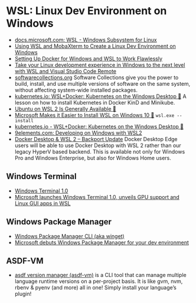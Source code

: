 # WSL: Linux Dev Environment on Windows
* [docs.microsoft.com: WSL - Windows Subsystem for Linux](https://docs.microsoft.com/windows/wsl/)
* [Using WSL and MobaXterm to Create a Linux Dev Environment on Windows](https://nickjanetakis.com/blog/using-wsl-and-mobaxterm-to-create-a-linux-dev-environment-on-windows)
* [Setting Up Docker for Windows and WSL to Work Flawlessly](https://nickjanetakis.com/blog/setting-up-docker-for-windows-and-wsl-to-work-flawlessly)
* [Take your Linux development experience in Windows to the next level with WSL and Visual Studio Code Remote](https://devblogs.microsoft.com/commandline/take-your-linux-development-experience-in-windows-to-the-next-level-with-wsl-and-visual-studio-code-remote/)
* [softwarecollections.org](https://www.softwarecollections.org) Software Collections give you the power to build, install, and use 
multiple versions of software on the same system, without affecting system-wide installed packages.
* [kubernetes.io: WSL+Docker: Kubernetes on the Windows Desktop 🌟](https://kubernetes.io/blog/2020/05/21/wsl-docker-kubernetes-on-the-windows-desktop/) A lesson on how to install Kubernetes in Docker KinD and Minikube.
* [Ubuntu on WSL 2 Is Generally Available 🌟](https://ubuntu.com/blog/ubuntu-on-wsl-2-is-generally-available)
* [Microsoft Makes it Easier to Install WSL on Windows 10 🌟](https://www.omgubuntu.co.uk/2020/06/microsoft-wsl-install-command) ```wsl.exe --install```
* [kubernetes.io - WSL+Docker: Kubernetes on the Windows Desktop 🌟](https://kubernetes.io/blog/2020/05/21/wsl-docker-kubernetes-on-the-windows-desktop/)
* [9elements.com: Developing on Windows with WSL2](https://9elements.com/blog/developing-a-week-on-windows-with-wsl2/)
* [Docker Desktop & WSL 2 – Backport Update](https://www.docker.com/blog/docker-desktop-wsl-2-backport-update/) Docker Desktop Edge users will be able to use Docker Desktop with WSL 2 rather than our legacy HyperV based backend. This is available not only for Windows Pro and Windows Enterprise, but also for Windows Home users.  

## Windows Terminal
- [Windows Terminal 1.0](https://devblogs.microsoft.com/commandline/windows-terminal-1-0/)
- [Microsoft launches Windows Terminal 1.0, unveils GPU support and Linux GUI apps in WSL](https://venturebeat.com/2020/05/19/microsoft-windows-terminal-wsl-gpu-support-linux-gui-apps/)

## Windows Package Manager
- [Windows Package Manager CLI (aka winget)](https://github.com/microsoft/winget-cli)
- [Microsoft debuts Windows Package Manager for your dev environment](https://venturebeat.com/2020/05/19/microsoft-windows-package-manager-powertoys/)

## ASDF-VM
- [asdf version manager (asdf-vm)](https://asdf-vm.com/) is a CLI tool that can manage multiple language runtime versions on a per-project basis. It is like gvm, nvm, rbenv & pyenv (and more) all in one! Simply install your language’s plugin! 
